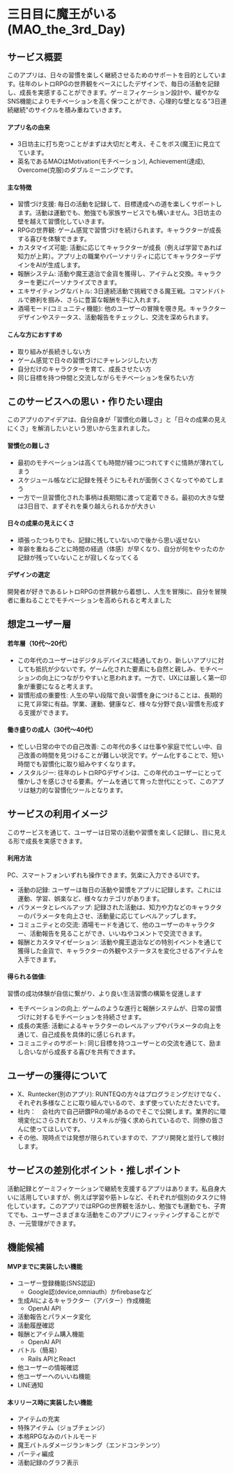 # 三日目に魔王がいる (MAO_the_3rd_Day)

## サービス概要
このアプリは、日々の習慣を楽しく継続させるためのサポートを目的としています。往年のレトロRPGの世界観をベースにしたデザインで、毎日の活動を記録し、成長を実感することができます。ゲーミフィケーション設計や、緩やかなSNS機能によりモチベーションを高く保つことができ、心理的な壁となる"3日連続継続"のサイクルを積み重ねていきます。

#### アプリ名の由来
- 3日坊主に打ち克つことがまずは大切だと考え、そこをボス(魔王)に見立てています。
- 英名であるMAOはMotivation(モチベーション), Achievement(達成), Overcome(克服)のダブルミーニングです。
  

#### 主な特徴
- 習慣づけ支援: 毎日の活動を記録して、目標達成への道を楽しくサポートします。活動は運動でも、勉強でも家族サービスでも構いません。3日坊主の壁を越えて習慣化していきます。
- RPGの世界観: ゲーム感覚で習慣づけを続けられます。キャラクターが成長する喜びを体験できます。
- カスタマイズ可能: 活動に応じてキャラクターが成長（例えば学習であれば知力が上昇）。アプリ上の職業やパーソナリティに応じてキャラクターデザインをAIが生成します。
- 報酬システム: 活動や魔王退治で金貨を獲得し、アイテムと交換。キャラクターを更にパーソナライズできます。
- エキサイティングなバトル: 3日連続活動で挑戦できる魔王戦。コマンドバトルで勝利を掴み、さらに豊富な報酬を手に入れます。
- 酒場モード(コミュニティ機能): 他のユーザーの冒険を覗き見。キャラクターデザインやステータス、活動報告をチェックし、交流を深められます。

#### こんな方におすすめ
- 取り組みが長続きしない方
- ゲーム感覚で日々の習慣づけにチャレンジしたい方
- 自分だけのキャラクターを育て、成長させたい方
- 同じ目標を持つ仲間と交流しながらモチベーションを保ちたい方

## このサービスへの思い・作りたい理由
このアプリのアイデアは、自分自身が「習慣化の難しさ」と「日々の成果の見えにくさ」を解消したいという思いから生まれました。

#### 習慣化の難しさ
- 最初のモチベーションは高くても時間が経つにつれてすぐに情熱が薄れてしまう
- スケジュール帳などに記録を残そうにもそれが面倒くさくなってやめてしまう
- 一方で一旦習慣化された事柄は長期間に渡って定着できる。最初の大きな壁は3日目で、まずそれを乗り越えられるかが大きい
  
#### 日々の成果の見えにくさ
- 頑張ったつもりでも、記録に残していないので後から思い返せない
- 年齢を重ねるごとに時間の経過（体感）が早くなり、自分が何をやったのか記録が残っていないことが寂しくなってくる

#### デザインの選定
開発者が好きであるレトロRPGの世界観から着想し、人生を冒険に、自分を冒険者に重ねることでモチベーションを高められると考えました

## 想定ユーザー層

#### 若年層（10代〜20代）
- この年代のユーザーはデジタルデバイスに精通しており、新しいアプリに対しても抵抗が少ないです。ゲーム化された要素にも自然と親しみ、モチベーションの向上につながりやすいと思われます。一方で、UXには厳しく第一印象が重要になると考えます。
- 習慣形成の重要性: 人生の早い段階で良い習慣を身につけることは、長期的に見て非常に有益。学業、運動、健康など、様々な分野で良い習慣を形成する支援ができます。

#### 働き盛りの成人（30代〜40代）
- 忙しい日常の中での自己改善: この年代の多くは仕事や家庭で忙しい中、自己改善の時間を見つけることが難しい状況です。ゲーム化することで、短い時間でも習慣化に取り組みやすくなります。
- ノスタルジー: 往年のレトロRPGデザインは、この年代のユーザーにとって懐かしさを感じさせる要素。ゲームを通じて育った世代にとって、このアプリは魅力的な習慣化ツールとなります。

## サービスの利用イメージ
このサービスを通じて、ユーザーは日常の活動や習慣を楽しく記録し、目に見える形で成長を実感できます。
#### 利用方法
PC、スマートフォンいずれも操作できます。気楽に入力できるUIです。
- 活動の記録: ユーザーは毎日の活動や習慣をアプリに記録します。これには運動、学習、娯楽など、様々なカテゴリがあります。
- パラメータとレベルアップ: 記録された活動は、知力や力などのキャラクターのパラメータを向上させ、活動量に応じてレベルアップします。
- コミュニティとの交流: 酒場モードを通じて、他のユーザーのキャラクター、活動報告を見ることができ、いいねやコメントで交流できます。
- 報酬とカスタマイゼーション: 活動や魔王退治などの特別イベントを通じて獲得した金貨で、キャラクターの外観やステータスを変化させるアイテムを入手できます。

#### 得られる価値:
習慣の成功体験が自信に繋がり、より良い生活習慣の構築を促進します
- モチベーションの向上: ゲームのような進行と報酬システムが、日常の習慣づけに対するモチベーションを持続させます。
- 成長の実感: 活動によるキャラクターのレベルアップやパラメータの向上を通じて、自己成長を具体的に感じられます。
- コミュニティのサポート: 同じ目標を持つユーザーとの交流を通じて、励まし合いながら成長する喜びを共有できます。

## ユーザーの獲得について
- X、Runtecker(別のアプリ): RUNTEQの方々はプログラミングだけでなく、それぞれ多様なことに取り組んでいるので、まず使っていただきたいです。
- 社内：　会社内で自己研鑽PRの場があるのでそこで公開します。業界的に環境変化にさらされており、リスキルが強く求められているので、同僚の皆さんに使ってほしいです。
- その他、現時点では発想が限られていますので、アプリ開発と並行して検討します。

## サービスの差別化ポイント・推しポイント
活動記録とゲーミフィケーションで継続を支援するアプリはあります。私自身大いに活用していますが、例えば学習や筋トレなど、それぞれが個別のタスクに特化しています。このアプリではRPGの世界観を活かし、勉強でも運動でも、子育てでも、ユーザーさまざまな活動をこのアプリにフィッティングすることができ、一元管理ができます。

## 機能候補
#### MVPまでに実装したい機能
- ユーザー登録機能(SNS認証)
  - Google認(device,omniauth）かfirebaseなど
- 生成AIによるキャラクター（アバター）作成機能
  - OpenAI API
- 活動報告とパラメータ変化
- 活動履歴確認
- 報酬とアイテム購入機能
  - OpenAI API
- バトル（簡易）
  - Rails APIとReact
- 他ユーザーの情報確認
- 他ユーザーへのいいね機能
- LINE通知

#### 本リリース時に実装したい機能
- アイテムの充実
- 特殊アイテム（ジョブチェンジ）
- 本格RPGなみのバトルモード
- 魔王バトルダメージランキング（エンドコンテンツ）
- パーティ編成
- 活動記録のグラフ表示
